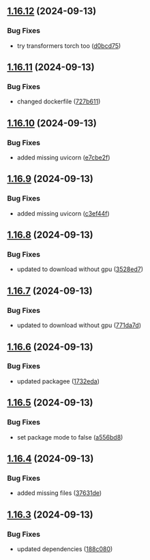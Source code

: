 ## [1.16.12](https://github.com/intenttechnologies/multi2vec-clip-inference-basket/compare/v1.16.11...v1.16.12) (2024-09-13)


### Bug Fixes

* try transformers torch too ([d0bcd75](https://github.com/intenttechnologies/multi2vec-clip-inference-basket/commit/d0bcd758989b52b5e374670c924f19d7bc4e46fc))

## [1.16.11](https://github.com/intenttechnologies/multi2vec-clip-inference-basket/compare/v1.16.10...v1.16.11) (2024-09-13)


### Bug Fixes

* changed dockerfile ([727b611](https://github.com/intenttechnologies/multi2vec-clip-inference-basket/commit/727b611a0b152106c56924d99c683aa0e442261b))

## [1.16.10](https://github.com/intenttechnologies/multi2vec-clip-inference-basket/compare/v1.16.9...v1.16.10) (2024-09-13)


### Bug Fixes

* added missing uvicorn ([e7cbe2f](https://github.com/intenttechnologies/multi2vec-clip-inference-basket/commit/e7cbe2f4f99d3680b4dae043bcd7932fff9e56cf))

## [1.16.9](https://github.com/intenttechnologies/multi2vec-clip-inference-basket/compare/v1.16.8...v1.16.9) (2024-09-13)


### Bug Fixes

* added missing uvicorn ([c3ef44f](https://github.com/intenttechnologies/multi2vec-clip-inference-basket/commit/c3ef44f2684fc4e55d3bfcc765455e26bd21faff))

## [1.16.8](https://github.com/intenttechnologies/multi2vec-clip-inference-basket/compare/v1.16.7...v1.16.8) (2024-09-13)


### Bug Fixes

* updated to download without gpu ([3528ed7](https://github.com/intenttechnologies/multi2vec-clip-inference-basket/commit/3528ed78e3f1d39f06954eeccd49be00006a5630))

## [1.16.7](https://github.com/intenttechnologies/multi2vec-clip-inference-basket/compare/v1.16.6...v1.16.7) (2024-09-13)


### Bug Fixes

* updated to download without gpu ([771da7d](https://github.com/intenttechnologies/multi2vec-clip-inference-basket/commit/771da7d229cf1e3c95936ed6f8266b82e4858487))

## [1.16.6](https://github.com/intenttechnologies/multi2vec-clip-inference-basket/compare/v1.16.5...v1.16.6) (2024-09-13)


### Bug Fixes

* updated packagee ([1732eda](https://github.com/intenttechnologies/multi2vec-clip-inference-basket/commit/1732edab7e2e610d13e07a44c1fee756bf710281))

## [1.16.5](https://github.com/intenttechnologies/multi2vec-clip-inference-basket/compare/v1.16.4...v1.16.5) (2024-09-13)


### Bug Fixes

* set package mode to false ([a556bd8](https://github.com/intenttechnologies/multi2vec-clip-inference-basket/commit/a556bd86ec29dd5e3d52d86e417a59eb916d60be))

## [1.16.4](https://github.com/intenttechnologies/multi2vec-clip-inference-basket/compare/v1.16.3...v1.16.4) (2024-09-13)


### Bug Fixes

* added missing files ([37631de](https://github.com/intenttechnologies/multi2vec-clip-inference-basket/commit/37631de473cb7dd234c0083e3a38944e781c5d9f))

## [1.16.3](https://github.com/intenttechnologies/multi2vec-clip-inference-basket/compare/v1.16.2...v1.16.3) (2024-09-13)


### Bug Fixes

* updated dependencies ([188c080](https://github.com/intenttechnologies/multi2vec-clip-inference-basket/commit/188c080bba3eb03c28c529a003c50e754e0c7c9c))

